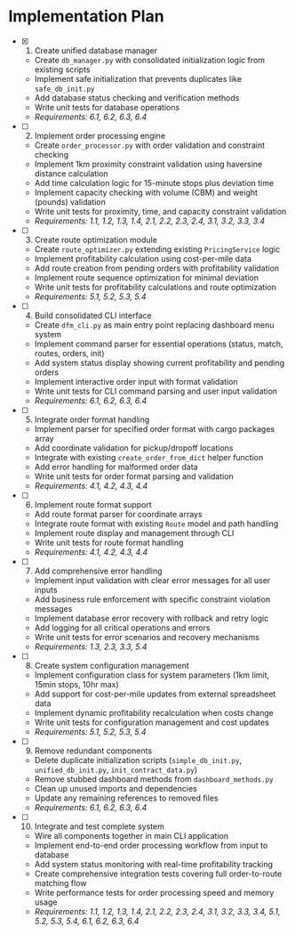 # Implementation Plan

- [x] 1. Create unified database manager
  - Create `db_manager.py` with consolidated initialization logic from existing scripts
  - Implement safe initialization that prevents duplicates like `safe_db_init.py`
  - Add database status checking and verification methods
  - Write unit tests for database operations
  - _Requirements: 6.1, 6.2, 6.3, 6.4_

- [ ] 2. Implement order processing engine
  - Create `order_processor.py` with order validation and constraint checking
  - Implement 1km proximity constraint validation using haversine distance calculation
  - Add time calculation logic for 15-minute stops plus deviation time
  - Implement capacity checking with volume (CBM) and weight (pounds) validation
  - Write unit tests for proximity, time, and capacity constraint validation
  - _Requirements: 1.1, 1.2, 1.3, 1.4, 2.1, 2.2, 2.3, 2.4, 3.1, 3.2, 3.3, 3.4_

- [ ] 3. Create route optimization module
  - Create `route_optimizer.py` extending existing `PricingService` logic
  - Implement profitability calculation using cost-per-mile data
  - Add route creation from pending orders with profitability validation
  - Implement route sequence optimization for minimal deviation
  - Write unit tests for profitability calculations and route optimization
  - _Requirements: 5.1, 5.2, 5.3, 5.4_

- [ ] 4. Build consolidated CLI interface
  - Create `dfm_cli.py` as main entry point replacing dashboard menu system
  - Implement command parser for essential operations (status, match, routes, orders, init)
  - Add system status display showing current profitability and pending orders
  - Implement interactive order input with format validation
  - Write unit tests for CLI command parsing and user input validation
  - _Requirements: 6.1, 6.2, 6.3, 6.4_

- [ ] 5. Integrate order format handling
  - Implement parser for specified order format with cargo packages array
  - Add coordinate validation for pickup/dropoff locations
  - Integrate with existing `create_order_from_dict` helper function
  - Add error handling for malformed order data
  - Write unit tests for order format parsing and validation
  - _Requirements: 4.1, 4.2, 4.3, 4.4_

- [ ] 6. Implement route format support
  - Add route format parser for coordinate arrays
  - Integrate route format with existing `Route` model and path handling
  - Implement route display and management through CLI
  - Write unit tests for route format handling
  - _Requirements: 4.1, 4.2, 4.3, 4.4_

- [ ] 7. Add comprehensive error handling
  - Implement input validation with clear error messages for all user inputs
  - Add business rule enforcement with specific constraint violation messages
  - Implement database error recovery with rollback and retry logic
  - Add logging for all critical operations and errors
  - Write unit tests for error scenarios and recovery mechanisms
  - _Requirements: 1.3, 2.3, 3.3, 5.4_

- [ ] 8. Create system configuration management
  - Implement configuration class for system parameters (1km limit, 15min stops, 10hr max)
  - Add support for cost-per-mile updates from external spreadsheet data
  - Implement dynamic profitability recalculation when costs change
  - Write unit tests for configuration management and cost updates
  - _Requirements: 5.1, 5.2, 5.3, 5.4_

- [ ] 9. Remove redundant components
  - Delete duplicate initialization scripts (`simple_db_init.py`, `unified_db_init.py`, `init_contract_data.py`)
  - Remove stubbed dashboard methods from `dashboard_methods.py`
  - Clean up unused imports and dependencies
  - Update any remaining references to removed files
  - _Requirements: 6.1, 6.2, 6.3, 6.4_

- [ ] 10. Integrate and test complete system
  - Wire all components together in main CLI application
  - Implement end-to-end order processing workflow from input to database
  - Add system status monitoring with real-time profitability tracking
  - Create comprehensive integration tests covering full order-to-route matching flow
  - Write performance tests for order processing speed and memory usage
  - _Requirements: 1.1, 1.2, 1.3, 1.4, 2.1, 2.2, 2.3, 2.4, 3.1, 3.2, 3.3, 3.4, 5.1, 5.2, 5.3, 5.4, 6.1, 6.2, 6.3, 6.4_